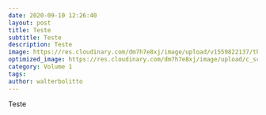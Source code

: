 ```yaml
---
date: 2020-09-10 12:26:40
layout: post
title: Teste
subtitle: Teste
description: Teste
image: https://res.cloudinary.com/dm7h7e8xj/image/upload/v1559822137/theme11_vei7iw.jpg
optimized_image: https://res.cloudinary.com/dm7h7e8xj/image/upload/c_scale,w_380/v1559822137/theme11_vei7iw.jpg
category: Volume 1
tags:
author: walterbolitto
---
```


Teste
